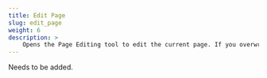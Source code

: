 ```yaml
---
title: Edit Page
slug: edit_page
weight: 6
description: >
    Opens the Page Editing tool to edit the current page. If you overwrite the current page template, all pages using that template will be updated as well.
---
```


Needs to be added.
